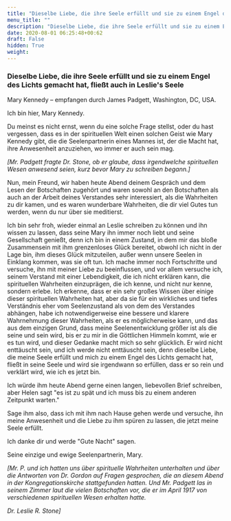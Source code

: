 ```yaml
---
title: "Dieselbe Liebe, die ihre Seele erfüllt und sie zu einem Engel des Lichts gemacht hat, fließt auch in Leslie's Seele"
menu_title: ""
description: "Dieselbe Liebe, die ihre Seele erfüllt und sie zu einem Engel des Lichts gemacht hat, fließt auch in Leslie's Seele"
date: 2020-08-01 06:25:48+00:62
draft: False
hidden: True
weight:
---
```

### Dieselbe Liebe, die ihre Seele erfüllt und sie zu einem Engel des Lichts gemacht hat, fließt auch in Leslie's Seele

Mary Kennedy – empfangen durch James Padgett, Washington, DC, USA.

Ich bin hier, Mary Kennedy.

Du meinst es nicht ernst, wenn du eine solche Frage stellst, oder du hast vergessen, dass es in der spirituellen Welt einen solchen Geist wie Mary Kennedy gibt, die die Seelenpartnerin eines Mannes ist, der die Macht hat, ihre Anwesenheit anzuziehen, wo immer er auch sein mag.

*[Mr. Padgett fragte Dr. Stone, ob er glaube, dass irgendwelche spirituellen Wesen anwesend seien, kurz bevor Mary zu schreiben begann.]*

Nun, mein Freund, wir haben heute Abend deinem Gespräch und dem Lesen der Botschaften zugehört und waren sowohl an den Botschaften als auch an der Arbeit deines Verstandes sehr interessiert, als die Wahrheiten zu dir kamen, und es waren wunderbare Wahrheiten, die dir viel Gutes tun werden, wenn du nur über sie meditierst.

Ich bin sehr froh, wieder einmal an Leslie schreiben zu können und ihn wissen zu lassen, dass seine Mary ihn immer noch liebt und seine Gesellschaft genießt, denn ich bin in einem Zustand, in dem mir das bloße Zusammensein mit ihm grenzenloses Glück bereitet, obwohl ich nicht in der Lage bin, ihm dieses Glück mitzuteilen, außer wenn unsere Seelen in Einklang kommen, was sie oft tun. Ich mache immer noch Fortschritte und versuche, ihn mit meiner Liebe zu beeinflussen, und vor allem versuche ich, seinem Verstand mit einer Lebendigkeit, die ich nicht erklären kann, die spirituellen Wahrheiten einzuprägen, die ich kenne, und nicht nur kenne, sondern erlebe. Ich erkenne, dass er ein sehr großes Wissen über einige dieser spirituellen Wahrheiten hat, aber da sie für ein wirkliches und tiefes Verständnis eher vom Seelenzustand als von dem des Verstandes abhängen, habe ich notwendigerweise eine bessere und klarere Wahrnehmung dieser Wahrheiten, als er es möglicherweise kann, und das aus dem einzigen Grund, dass meine Seelenentwicklung größer ist als die seine und sein wird, bis er zu mir in die Göttlichen Himmeln kommt, wie er es tun wird, und dieser Gedanke macht mich so sehr glücklich. Er wird nicht enttäuscht sein, und ich werde nicht enttäuscht sein, denn dieselbe Liebe, die meine Seele erfüllt und mich zu einem Engel des Lichts gemacht hat, fließt in seine Seele und wird sie irgendwann so erfüllen, dass er so rein und verklärt wird, wie ich es jetzt bin.

Ich würde ihm heute Abend gerne einen langen, liebevollen Brief schreiben, aber Helen sagt "es ist zu spät und ich muss bis zu einem anderen Zeitpunkt warten."

Sage ihm also, dass ich mit ihm nach Hause gehen werde und versuche, ihn meine Anwesenheit und die Liebe zu ihm spüren zu lassen, die jetzt meine Seele erfüllt.

Ich danke dir und werde "Gute Nacht" sagen.

Seine einzige und ewige Seelenpartnerin, Mary.

*[Mr. P. und ich hatten uns über spirituelle Wahrheiten unterhalten und über die Antworten von Dr. Gordon auf Fragen gesprochen, die an diesem Abend in der Kongregationskirche stattgefunden hatten. Und Mr. Padgett las in seinem Zimmer laut die vielen Botschaften vor, die er im April 1917 von verschiedenen spirituellen Wesen erhalten hatte.*

*Dr. Leslie R. Stone]*
